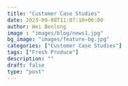 ```yaml
---
title: "Customer Case Studies"
date: 2023-09-08T11:07:10+06:00
author: Wei Benlong
image : "images/blog/news1.jpg"
bg_image: "images/feature-bg.jpg"
categories: ["Customer Case Studies"]
tags: ["Fresh Produce"]
description: ""
draft: false
type: "post"
---
```


